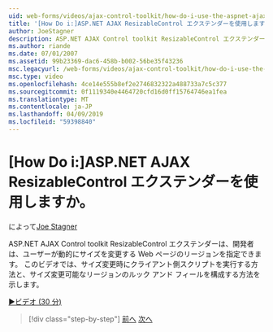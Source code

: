 ```yaml
---
uid: web-forms/videos/ajax-control-toolkit/how-do-i-use-the-aspnet-ajax-resizablecontrol-extender
title: '[How Do i:]ASP.NET AJAX ResizableControl エクステンダーを使用しますか。 | Microsoft Docs'
author: JoeStagner
description: ASP.NET AJAX Control toolkit ResizableControl エクステンダーにより、開発者、ユーザーがサイズが変更される Web ページの領域を指定する、動的.
ms.author: riande
ms.date: 07/01/2007
ms.assetid: 99b23369-dac6-458b-b002-56be35f43236
msc.legacyurl: /web-forms/videos/ajax-control-toolkit/how-do-i-use-the-aspnet-ajax-resizablecontrol-extender
msc.type: video
ms.openlocfilehash: 4ce14e555b8ef2e2746832322a488733a7c5c377
ms.sourcegitcommit: 0f1119340e4464720cfd16d0ff15764746ea1fea
ms.translationtype: MT
ms.contentlocale: ja-JP
ms.lasthandoff: 04/09/2019
ms.locfileid: "59398840"
---
```

# <a name="how-do-i-use-the-aspnet-ajax-resizablecontrol-extender"></a>[How Do i:]ASP.NET AJAX ResizableControl エクステンダーを使用しますか。

によって[Joe Stagner](https://github.com/JoeStagner)

ASP.NET AJAX Control toolkit ResizableControl エクステンダーは、開発者は、ユーザーが動的にサイズを変更する Web ページのリージョンを指定できます。 このビデオでは、サイズ変更時にクライアント側スクリプトを実行する方法と、サイズ変更可能なリージョンのルック アンド フィールを構成する方法を示します。

[&#9654;ビデオ (30 分)](https://channel9.msdn.com/Blogs/ASP-NET-Site-Videos/how-do-i-use-the-aspnet-ajax-resizablecontrol-extender)

> [!div class="step-by-step"]
> [前へ](how-do-i-use-the-aspnet-ajax-validatorcallout-extender.md)
> [次へ](how-do-i-use-the-aspnet-ajax-tabs-control.md)
